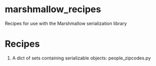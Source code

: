 # marshmallow_recipes
Recipes for use with the Marshmallow serialization library


Recipes
===========

1. A dict of sets containing serializable objects:  people_zipcodes.py

